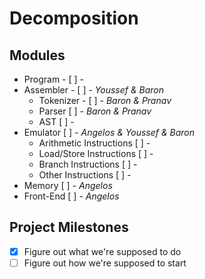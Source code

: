 Decomposition
=============

## Modules

* Program - [ ] - 
* Assembler - [ ] - _Youssef & Baron_
    * Tokenizer - [ ] - _Baron & Pranav_
    * Parser [ ] - _Baron & Pranav_
    * AST [ ] - 
* Emulator [ ] - _Angelos & Youssef & Baron_
    * Arithmetic Instructions [ ] - 
    * Load/Store Instructions [ ] -
    * Branch Instructions [ ] - 
    * Other Instructions [ ] - 
* Memory [ ] - _Angelos_
* Front-End [ ] - _Angelos_


## Project Milestones

- [x] Figure out what we're supposed to do
- [ ] Figure out how we're supposed to start